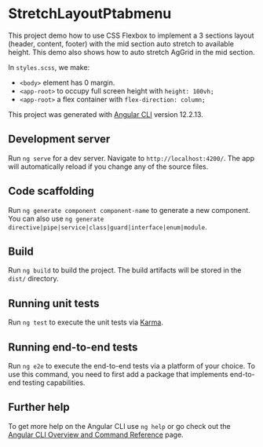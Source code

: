 # StretchLayoutPtabmenu
This project demo how to use CSS Flexbox to implement a 3 sections layout (header, content, footer) with the mid section auto stretch to available height. This demo also shows how to auto stretch AgGrid in the mid section.
  
In `styles.scss`, we make:
- `<body>` element has 0 margin.
- `<app-root>` to occupy full screen height with `height: 100vh;`
- `<app-root>` a flex container with `flex-direction: column;`


This project was generated with [Angular CLI](https://github.com/angular/angular-cli) version 12.2.13.

## Development server

Run `ng serve` for a dev server. Navigate to `http://localhost:4200/`. The app will automatically reload if you change any of the source files.

## Code scaffolding

Run `ng generate component component-name` to generate a new component. You can also use `ng generate directive|pipe|service|class|guard|interface|enum|module`.

## Build

Run `ng build` to build the project. The build artifacts will be stored in the `dist/` directory.

## Running unit tests

Run `ng test` to execute the unit tests via [Karma](https://karma-runner.github.io).

## Running end-to-end tests

Run `ng e2e` to execute the end-to-end tests via a platform of your choice. To use this command, you need to first add a package that implements end-to-end testing capabilities.

## Further help

To get more help on the Angular CLI use `ng help` or go check out the [Angular CLI Overview and Command Reference](https://angular.io/cli) page.
